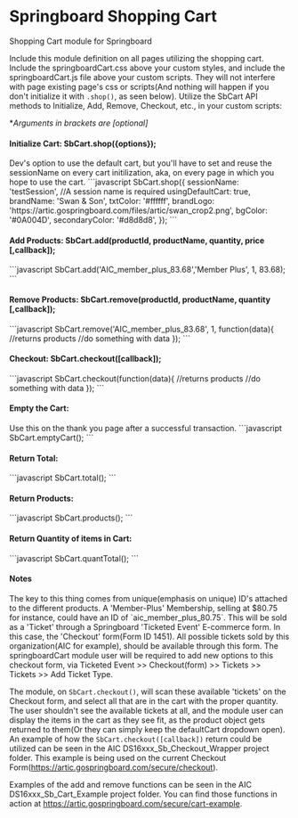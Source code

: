 # Springboard Shopping Cart  
Shopping Cart module for Springboard

Include this module definition on all pages utilizing the shopping cart. Include the springboardCart.css above your custom styles, and include the springboardCart.js file above your custom scripts. They will not interfere with page existing page's css or scripts(And nothing will happen if you don't initialize it with `.shop()`, as seen below). Utilize the SbCart API methods to Initialize, Add, Remove, Checkout, etc., in your custom scripts:   

**Arguments in brackets are [optional]*

<h4>Initialize Cart: SbCart.shop({options});  </h4>
Dev's option to use the default cart, but you'll have to set and reuse the sessionName on every cart initilization, aka, on every page in which you hope to use the cart.
```javascript
	SbCart.shop({
		sessionName: 'testSession', //A session name is required
		usingDefaultCart: true,
		brandName: 'Swan & Son',
		txtColor: '#ffffff',
		brandLogo: 'https://artic.gospringboard.com/files/artic/swan_crop2.png',
		bgColor: '#0A004D',
		secondaryColor: '#d8d8d8',
	});
```

<h4>Add Products: SbCart.add(productId, productName, quantity, price [,callback]);</h4>
```javascript
	SbCart.add('AIC_member_plus_83.68','Member Plus', 1, 83.68);
```

<h4>Remove Products: SbCart.remove(productId, productName, quantity [,callback]);</h4>
```javascript
	SbCart.remove('AIC_member_plus_83.68', 1, function(data){
		//returns products
		//do something with data
	});
```	

<h4>Checkout: SbCart.checkout([callback]);</h4>
```javascript
	SbCart.checkout(function(data){
		//returns products
		//do something with data
	});
```	

<h4>Empty the Cart:  </h4>
Use this on the thank you page after a successful transaction.
```javascript
	SbCart.emptyCart();
```	

<h4>Return Total:</h4>
```javascript
	SbCart.total();
```	

<h4>Return Products:</h4>
```javascript
	SbCart.products();
```	

<h4>Return Quantity of items in Cart:</h4>
```javascript
	SbCart.quantTotal();
```	

<h4>Notes</h4>
The key to this thing comes from unique(emphasis on unique) ID's attached to the different products. A 'Member-Plus' Membership, selling at $80.75 for instance, could have an ID of `aic_member_plus_80.75`. This will be sold as a 'Ticket' through a Springboard 'Ticketed Event' E-commerce form. In this case, the 'Checkout' form(Form ID 1451). All possible tickets sold by this organization(AIC for example), should be available through this form. The springboardCart module user will be required to add new options to this checkout form, via Ticketed Event >> Checkout(form) >> Tickets >> Tickets >> Add Ticket Type. 

The module, on `SbCart.checkout()`, will scan these available 'tickets' on the Checkout form, and select all that are in the cart with the proper quantity. The user shouldn't see the available tickets at all, and the module user can display the items in the cart as they see fit, as the product object gets returned to them(Or they can simply keep the defaultCart dropdown open). An example of how the `SbCart.checkout([callback])` return could be utilized can be seen in the AIC DS16xxx_Sb_Checkout_Wrapper project folder. This example is being used on the current Checkout Form(https://artic.gospringboard.com/secure/checkout).  

Examples of the add and remove functions can be seen in the AIC DS16xxx_Sb_Cart_Example project folder. You can find those functions in action at https://artic.gospringboard.com/secure/cart-example.